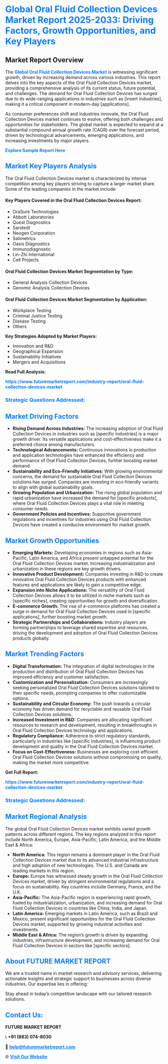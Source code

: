 <h1 style="color: #007BFF;">Global Oral Fluid Collection Devices Market Report 2025-2033: Driving Factors, Growth Opportunities, and Key Players</h1>

<section id="overview">
<h2>Market Report Overview</h2>
<p>The <a href="https://www.futuremarketreport.com/industry-report/oral-fluid-collection-devices-market" style="color: #007BFF; text-decoration: none;"><strong>Global Oral Fluid Collection Devices Market</strong></a> is witnessing significant growth, driven by increasing demand across various industries. This report delves into the key aspects of the Oral Fluid Collection Devices market, providing a comprehensive analysis of its current status, future potential, and challenges. The demand for Oral Fluid Collection Devices has surged due to its wide-ranging applications in industries such as [insert industries], making it a critical component in modern-day [applications].</p>
<p>As consumer preferences shift and industries innovate, the Oral Fluid Collection Devices market continues to evolve, offering both challenges and opportunities for stakeholders. The global market is expected to expand at a substantial compound annual growth rate (CAGR) over the forecast period, driven by technological advancements, emerging applications, and increasing investments by major players.</p>
</section>

<section id="overview">
<p><a href="https://www.futuremarketreport.com/request-sample/reportId=26987" style="color: #007BFF; text-decoration: none;"><strong>Explore Sample Report Here</strong></a></p>
</section>

<section id="key-players">
<h2 style="color: #007BFF;">Market Key Players Analysis</h2>
<p>The Oral Fluid Collection Devices market is characterized by intense competition among key players striving to capture a larger market share. Some of the leading companies in the market include:</p>
<h4>Key Players Covered in the Oral Fluid Collection Devices Report:</h4>
<ul><li>OraSure Technologies</li><li>Abbott Laboratories</li><li>Quest Diagnostics</li><li>Sarstedt</li><li>Neogen Corporation</li><li>Salimetrics</li><li>Oasis Diagnostics</li><li>Immunodiagnostic</li><li>Lin-Zhi International</li><li>Cell Projects</li></ul>
<h4>Oral Fluid Collection Devices Market Segmentation by Type:</h4>
<ul><li>General Analysis Collection Devices</li><li>Genomic Analysis Collection Devices</li></ul>

<h4>Oral Fluid Collection Devices Market Segmentation by Application:</h4>
<ul><li>Workplace Testing</li><li>Criminal Justice Testing</li><li>Disease Testing</li><li>Others</li></ul>
<p><strong>Key Strategies Adopted by Market Players:</strong></p>
<ul>
<li>Innovation and R&D</li>
<li>Geographical Expansion</li>
<li>Sustainability Initiatives</li>
<li>Mergers and Acquisitions</li>
</ul>
</section>

<section>
<p><strong>Read Full Analysis: </strong></p><a href="https://www.futuremarketreport.com/industry-report/oral-fluid-collection-devices-market" style="color: #007BFF; text-decoration: none;"><strong>https://www.futuremarketreport.com/industry-report/oral-fluid-collection-devices-market</strong></a>
<h3 style="color: #007BFF;">Strategic Questions Addressed:</h3>
</section>

<section id="driving-factors">
<h2 style="color: #007BFF;">Market Driving Factors</h2>
<ul>
<li><strong>Rising Demand Across Industries:</strong> The increasing adoption of Oral Fluid Collection Devices in industries such as [specific industries] is a major growth driver. Its versatile applications and cost-effectiveness make it a preferred choice among manufacturers.</li>
<li><strong>Technological Advancements:</strong> Continuous innovations in production and application technologies have enhanced the efficiency and performance of Oral Fluid Collection Devices, further boosting market demand.</li>
<li><strong>Sustainability and Eco-Friendly Initiatives:</strong> With growing environmental concerns, the demand for sustainable Oral Fluid Collection Devices solutions has surged. Companies are investing in eco-friendly variants to align with global sustainability goals.</li>
<li><strong>Growing Population and Urbanization:</strong> The rising global population and rapid urbanization have increased the demand for [specific products], where Oral Fluid Collection Devices plays a vital role in meeting consumer needs.</li>
<li><strong>Government Policies and Incentives:</strong> Supportive government regulations and incentives for industries using Oral Fluid Collection Devices have created a conducive environment for market growth.</li>
</ul>
</section>

<section id="growth-opportunities">
<h2 style="color: #007BFF;">Market Growth Opportunities</h2>
<ul>
<li><strong>Emerging Markets:</strong> Developing economies in regions such as Asia-Pacific, Latin America, and Africa present untapped potential for the Oral Fluid Collection Devices market. Increasing industrialization and urbanization in these regions are key growth drivers.</li>
<li><strong>Innovative Product Development:</strong> Companies investing in R&D to create innovative Oral Fluid Collection Devices products with enhanced features and applications are likely to gain a competitive edge.</li>
<li><strong>Expansion into Niche Applications:</strong> The versatility of Oral Fluid Collection Devices allows it to be utilized in niche markets such as [specific niches], creating opportunities for growth and diversification.</li>
<li><strong>E-commerce Growth:</strong> The rise of e-commerce platforms has created a surge in demand for Oral Fluid Collection Devices used in [specific applications], further boosting market growth.</li>
<li><strong>Strategic Partnerships and Collaborations:</strong> Industry players are forming partnerships to leverage shared expertise and resources, driving the development and adoption of Oral Fluid Collection Devices products globally.</li>
</ul>
</section>

<section id="trending-factors">
<h2 style="color: #007BFF;">Market Trending Factors</h2>
<ul>
<li><strong>Digital Transformation:</strong> The integration of digital technologies in the production and distribution of Oral Fluid Collection Devices has improved efficiency and customer satisfaction.</li>
<li><strong>Customization and Personalization:</strong> Consumers are increasingly seeking personalized Oral Fluid Collection Devices solutions tailored to their specific needs, prompting companies to offer customizable options.</li>
<li><strong>Sustainability and Circular Economy:</strong> The push towards a circular economy has driven demand for recyclable and reusable Oral Fluid Collection Devices solutions.</li>
<li><strong>Increased Investment in R&D:</strong> Companies are allocating significant resources to research and development, resulting in breakthroughs in Oral Fluid Collection Devices technology and applications.</li>
<li><strong>Regulatory Compliance:</strong> Adherence to strict regulatory standards, particularly in industries like [specific industries], is influencing product development and quality in the Oral Fluid Collection Devices market.</li>
<li><strong>Focus on Cost-Effectiveness:</strong> Businesses are exploring cost-efficient Oral Fluid Collection Devices solutions without compromising on quality, making the market more competitive.</li>
</ul>
</section>

<section>
<p><strong>Get Full Report: </strong></p><a href="https://www.futuremarketreport.com/industry-report/oral-fluid-collection-devices-market" style="color: #007BFF; text-decoration: none;"><strong>https://www.futuremarketreport.com/industry-report/oral-fluid-collection-devices-market</strong></a>
<h3 style="color: #007BFF;">Strategic Questions Addressed:</h3>
</section>


<section id="regional-analysis">
<h2 style="color: #007BFF;">Market Regional Analysis</h2>
<p>The global Oral Fluid Collection Devices market exhibits varied growth patterns across different regions. The key regions analyzed in this report include North America, Europe, Asia-Pacific, Latin America, and the Middle East & Africa:</p>
<ul>
<li><strong>North America:</strong> This region remains a dominant player in the Oral Fluid Collection Devices market due to its advanced industrial infrastructure and high adoption of new technologies. The U.S. and Canada are leading markets in this region.</li>
<li><strong>Europe:</strong> Europe has witnessed steady growth in the Oral Fluid Collection Devices market, driven by stringent environmental regulations and a focus on sustainability. Key countries include Germany, France, and the U.K.</li>
<li><strong>Asia-Pacific:</strong> The Asia-Pacific region is experiencing rapid growth, fueled by industrialization, urbanization, and increasing demand for Oral Fluid Collection Devices in countries like China, India, and Japan.</li>
<li><strong>Latin America:</strong> Emerging markets in Latin America, such as Brazil and Mexico, present significant opportunities for the Oral Fluid Collection Devices market, supported by growing industrial activities and investments.</li>
<li><strong>Middle East & Africa:</strong> The region’s growth is driven by expanding industries, infrastructure development, and increasing demand for Oral Fluid Collection Devices in sectors like [specific sectors].</li>
</ul>
</section>

<footer>
<h2 style="color: #007BFF;">About FUTURE MARKET REPORT</h2>
<p>We are a trusted name in market research and advisory services, delivering actionable insights and strategic support to businesses across diverse industries. Our expertise lies in offering:</p>

<p>Stay ahead in today’s competitive landscape with our tailored research solutions.</p>

<h2 style="color: #007BFF;">Contact Us:</h2>
<p><strong>FUTURE MARKET REPORT</strong></p>
<p>📞 <strong>+91 (883) 074-8030</strong></p>
<p>📧 <strong><a href="mailto:help@futuremarketreport.com" style="color: #007BFF;">help@futuremarketreport.com</a></strong></p>
<p>🌐 <strong><a href="https://www.futuremarketreport.com/" style="color: #007BFF;">Visit Our Website</a></strong></p>
</footer>